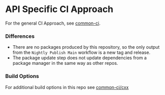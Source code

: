 # API Specific CI Approach

For the general CI Approach, see [common-ci](https://github.com/51degrees/common-ci).

### Differences
- There are no packages produced by this repository, so the only output from the `Nightly Publish Main` workflow is a new tag and release.
- The package update step does not update dependencies from a package manager in the same way as other repos.

### Build Options

For additional build options in this repo see [common-ci/cxx](https://github.com/51Degrees/common-ci/tree/main/cxx#readme)